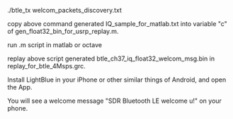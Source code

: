 ./btle_tx welcom_packets_discovery.txt

copy above command generated IQ_sample_for_matlab.txt into variable "c" of gen_float32_bin_for_usrp_replay.m.

run .m script in matlab or octave

replay above script generated btle_ch37_iq_float32_welcom_msg.bin in replay_for_btle_4Msps.grc.

Install LightBlue in your iPhone or other similar things of Android, and open the App.

You will see a welcome message "SDR Bluetooth LE welcome u!" on your phone.
